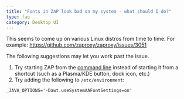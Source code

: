 ```yaml
---
title: "Fonts in ZAP look bad on my system - what should I do?"
type: faq
category: Desktop UI
---
```



This seems to come up on various Linux distros from time to time. For example:
<https://github.com/zaproxy/zaproxy/issues/3051>

The following suggestions may let you work past the issue.

  1. Try starting ZAP from the [command line](https://github.com/zaproxy/zap-core-help/wiki/HelpCmdline) instead of starting it from a shortcut (such as a Plasma/KDE button, dock icon, etc.)
  2. Try adding the following to `/etc/environment`:

    
    
    _JAVA_OPTIONS='-Dawt.useSystemAAFontSettings=on'